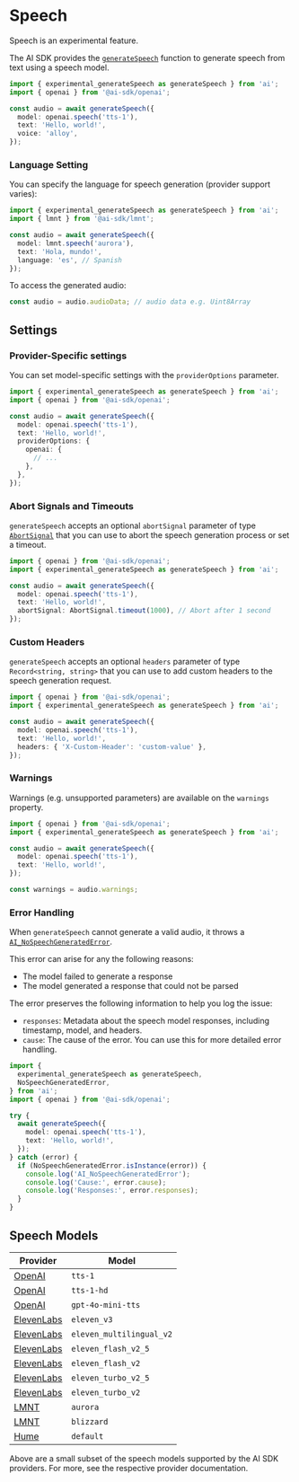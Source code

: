 
# Speech

<Note type="warning">Speech is an experimental feature.</Note>

The AI SDK provides the [`generateSpeech`](/docs/reference/ai-sdk-core/generate-speech)
function to generate speech from text using a speech model.

```ts
import { experimental_generateSpeech as generateSpeech } from 'ai';
import { openai } from '@ai-sdk/openai';

const audio = await generateSpeech({
  model: openai.speech('tts-1'),
  text: 'Hello, world!',
  voice: 'alloy',
});
```

### Language Setting

You can specify the language for speech generation (provider support varies):

```ts
import { experimental_generateSpeech as generateSpeech } from 'ai';
import { lmnt } from '@ai-sdk/lmnt';

const audio = await generateSpeech({
  model: lmnt.speech('aurora'),
  text: 'Hola, mundo!',
  language: 'es', // Spanish
});
```

To access the generated audio:

```ts
const audio = audio.audioData; // audio data e.g. Uint8Array
```

## Settings

### Provider-Specific settings

You can set model-specific settings with the `providerOptions` parameter.

```ts highlight="7-11"
import { experimental_generateSpeech as generateSpeech } from 'ai';
import { openai } from '@ai-sdk/openai';

const audio = await generateSpeech({
  model: openai.speech('tts-1'),
  text: 'Hello, world!',
  providerOptions: {
    openai: {
      // ...
    },
  },
});
```

### Abort Signals and Timeouts

`generateSpeech` accepts an optional `abortSignal` parameter of
type [`AbortSignal`](https://developer.mozilla.org/en-US/docs/Web/API/AbortSignal)
that you can use to abort the speech generation process or set a timeout.

```ts highlight="7"
import { openai } from '@ai-sdk/openai';
import { experimental_generateSpeech as generateSpeech } from 'ai';

const audio = await generateSpeech({
  model: openai.speech('tts-1'),
  text: 'Hello, world!',
  abortSignal: AbortSignal.timeout(1000), // Abort after 1 second
});
```

### Custom Headers

`generateSpeech` accepts an optional `headers` parameter of type `Record<string, string>`
that you can use to add custom headers to the speech generation request.

```ts highlight="7"
import { openai } from '@ai-sdk/openai';
import { experimental_generateSpeech as generateSpeech } from 'ai';

const audio = await generateSpeech({
  model: openai.speech('tts-1'),
  text: 'Hello, world!',
  headers: { 'X-Custom-Header': 'custom-value' },
});
```

### Warnings

Warnings (e.g. unsupported parameters) are available on the `warnings` property.

```ts
import { openai } from '@ai-sdk/openai';
import { experimental_generateSpeech as generateSpeech } from 'ai';

const audio = await generateSpeech({
  model: openai.speech('tts-1'),
  text: 'Hello, world!',
});

const warnings = audio.warnings;
```

### Error Handling

When `generateSpeech` cannot generate a valid audio, it throws a [`AI_NoSpeechGeneratedError`](/docs/reference/ai-sdk-errors/ai-no-speech-generated-error).

This error can arise for any the following reasons:

- The model failed to generate a response
- The model generated a response that could not be parsed

The error preserves the following information to help you log the issue:

- `responses`: Metadata about the speech model responses, including timestamp, model, and headers.
- `cause`: The cause of the error. You can use this for more detailed error handling.

```ts
import {
  experimental_generateSpeech as generateSpeech,
  NoSpeechGeneratedError,
} from 'ai';
import { openai } from '@ai-sdk/openai';

try {
  await generateSpeech({
    model: openai.speech('tts-1'),
    text: 'Hello, world!',
  });
} catch (error) {
  if (NoSpeechGeneratedError.isInstance(error)) {
    console.log('AI_NoSpeechGeneratedError');
    console.log('Cause:', error.cause);
    console.log('Responses:', error.responses);
  }
}
```

## Speech Models

| Provider                                                           | Model                    |
| ------------------------------------------------------------------ | ------------------------ |
| [OpenAI](/providers/ai-sdk-providers/openai#speech-models)         | `tts-1`                  |
| [OpenAI](/providers/ai-sdk-providers/openai#speech-models)         | `tts-1-hd`               |
| [OpenAI](/providers/ai-sdk-providers/openai#speech-models)         | `gpt-4o-mini-tts`        |
| [ElevenLabs](/providers/ai-sdk-providers/elevenlabs#speech-models) | `eleven_v3`              |
| [ElevenLabs](/providers/ai-sdk-providers/elevenlabs#speech-models) | `eleven_multilingual_v2` |
| [ElevenLabs](/providers/ai-sdk-providers/elevenlabs#speech-models) | `eleven_flash_v2_5`      |
| [ElevenLabs](/providers/ai-sdk-providers/elevenlabs#speech-models) | `eleven_flash_v2`        |
| [ElevenLabs](/providers/ai-sdk-providers/elevenlabs#speech-models) | `eleven_turbo_v2_5`      |
| [ElevenLabs](/providers/ai-sdk-providers/elevenlabs#speech-models) | `eleven_turbo_v2`        |
| [LMNT](/providers/ai-sdk-providers/lmnt#speech-models)             | `aurora`                 |
| [LMNT](/providers/ai-sdk-providers/lmnt#speech-models)             | `blizzard`               |
| [Hume](/providers/ai-sdk-providers/hume#speech-models)             | `default`                |

Above are a small subset of the speech models supported by the AI SDK providers. For more, see the respective provider documentation.
